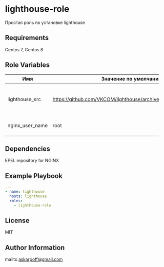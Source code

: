 lighthouse-role
=========

Простая роль по установке lighthouse

Requirements
------------

Centos 7, Centos 8

Role Variables
--------------

| Имя           | Значение по умолчанию | Описание                        |
| -------------- | ------------- | -----------------------------------|
|lighthouse_src| https://github.com/VKCOM/lighthouse/archive/refs/heads/master.zip|ссылка на zip-архив ветки master в  git lighthouse|
|nginx_user_name|root|пользователь для запуска  nginx|

Dependencies
------------

EPEL repository for NGINX

Example Playbook
------------
```yaml
---
- name: lighthouse
  hosts: lighthouse
  roles:
    - lighthouse-role
```

License
-------

MIT

Author Information
------------------

mailto:askarpoff@gmail.com

